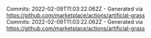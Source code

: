 Commits: 2022-02-09T11:03:22.062Z - Generated via https://github.com/marketplace/actions/artificial-grass
<br>
Commits: 2022-02-09T11:03:22.062Z - Generated via https://github.com/marketplace/actions/artificial-grass
<br>
